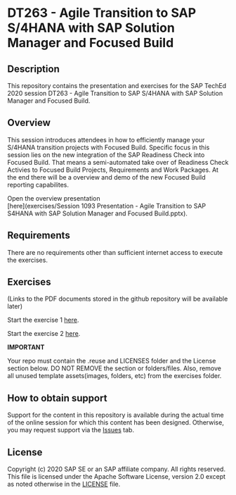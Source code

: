 # DT263 - Agile Transition to SAP S/4HANA with SAP Solution Manager and Focused Build

## Description

This repository contains the presentation and exercises for the SAP TechEd 2020 session DT263 - Agile Transition to SAP S/4HANA with SAP Solution Manager and Focused Build. 

## Overview

This session introduces attendees in how to efficiently manage your S/4HANA transition projects with Focused Build. Specific focus in this session lies on the new integration of the SAP Readiness Check into Focused Build. That means a semi-automated take over of Readiness Check Activies to Focused Build Projects, Requirements and Work Packages. At the end there will be a overview and demo of the new Focused Build reporting capabilites.

Open the overview presentation <br>[here](exercises/Session 1093 Presentation - Agile Transition to SAP S4HANA with SAP Solution Manager and Focused Build.pptx).


## Requirements

There are no requirements other than sufficient internet access to execute the exercises.


## Exercises

(Links to the PDF documents stored in the github repository will be available later)

Start the exercise 1 [here](exercises/myPDFDoc.pdf).
    
Start the exercise 2 [here](exercises/myPDFDoc.pdf).

**IMPORTANT**

Your repo must contain the .reuse and LICENSES folder and the License section below. DO NOT REMOVE the section or folders/files. Also, remove all unused template assets(images, folders, etc) from the exercises folder. 

## How to obtain support

Support for the content in this repository is available during the actual time of the online session for which this content has been designed. Otherwise, you may request support via the [Issues](../../issues) tab.

## License
Copyright (c) 2020 SAP SE or an SAP affiliate company. All rights reserved. This file is licensed under the Apache Software License, version 2.0 except as noted otherwise in the [LICENSE](LICENSES/Apache-2.0.txt) file.
